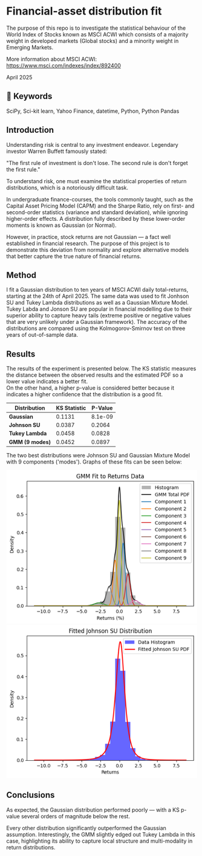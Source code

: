 # Financial-asset distribution fit


The purpose of this repo is to investigate the statistical behaviour of the World Index of Stocks known as MSCI ACWI which
consists of a majority weight in developed markets (Global stocks) and a minority weight in Emerging Markets. 

More information about MSCI ACWI: https://www.msci.com/indexes/index/892400

April 2025

## 🔑 Keywords 

SciPy, Sci-kit learn, Yahoo Finance, datetime, Python, Python Pandas

## Introduction

Understanding risk is central to any investment endeavor. Legendary investor Warren Buffett famously stated:

"The first rule of investment is don't lose. The second rule is don't forget the first rule."

To understand risk, one must examine the statistical properties of return distributions, which is a notoriously difficult task.

In undergraduate finance-courses, the tools commonly taught, such as the Capital Asset Pricing Model (CAPM) and the Sharpe Ratio, rely on first- and second-order statistics (variance and standard deviation), while ignoring higher-order effects. A distribution fully described by these lower-order moments is known as Gaussian (or Normal).

However, in practice, stock returns are not Gaussian — a fact well established in financial research.
The purpose of this project is to demonstrate this deviation from normality and explore alternative models that better capture the true nature of financial returns.

## Method

I fit a Gaussian distribution to ten years of MSCI ACWI daily total-returns, starting at the 24th of April 2025. The same data was used to fit Jonhson SU and Tukey Lambda distributions as well as a Gaussian Mixture Model. Tukey Labda and Jonson SU are popular in financial modelling due to their superior ability to capture heavy tails (extreme positive or negative values that are very unlikely under a Gaussian framework). The accuracy of the distributions are compared using the Kolmogorov-Smirnov test on three years of out-of-sample data.


## Results 

The results of the experiment is presented below. The KS statistic measures the distance between the observed results and the estimated PDF so a lower value indicates a better fit.  
On the other hand, a higher p-value is considered better because it indicates a higher confidence that the distribution is a good fit.


| Distribution         | KS Statistic | P-Value     |
|----------------------|--------------|-------------|
| **Gaussian**         | 0.1131       | 8.1e-09     |
| **Johnson SU**       | 0.0387       | 0.2064      |
| **Tukey Lambda**     | 0.0458       | 0.0828      |
| **GMM (9 modes)**    | 0.0452       | 0.0897      |

The two best distributions were Johnson SU and Gaussian Mixture Model with 9 components ('modes'). Graphs of these fits can be seen below:

![Fitted GMM distribution](images/GMM.png)
![Fitted Johnson SU distribution](images/johnsonsu.png)


 
## Conclusions

As expected, the Gaussian distribution performed poorly — with a KS p-value several orders of magnitude below the rest.

Every other distribution significantly outperformed the Gaussian assumption. Interestingly, the GMM slightly edged out Tukey Lambda in this case, highlighting its ability to capture local structure and multi-modality in return distributions.


